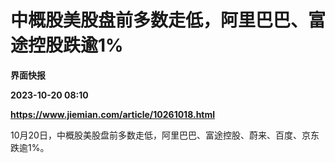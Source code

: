 # 中概股美股盘前多数走低，阿里巴巴、富途控股跌逾1%
**界面快报**

**2023-10-20 08:10**

**https://www.jiemian.com/article/10261018.html**

10月20日，中概股美股盘前多数走低，阿里巴巴、富途控股、蔚来、百度、京东跌逾1%。